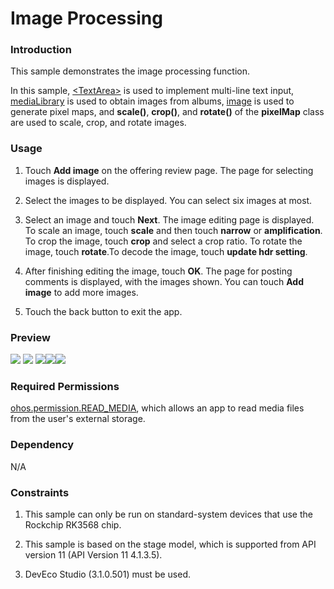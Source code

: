 # Image Processing

### Introduction

This sample demonstrates the image processing function.

In this sample, [\<TextArea>](https://gitee.com/openharmony/docs/blob/master/en/application-dev/reference/arkui-ts/ts-basic-components-textarea.md) is used to implement multi-line text input, [mediaLibrary](https://gitee.com/openharmony/docs/blob/master/en/application-dev/reference/apis/js-apis-mediaquery.md) is used to obtain images from albums, [image](https://gitee.com/openharmony/docs/blob/master/en/application-dev/reference/apis/js-apis-image.md) is used to generate pixel maps, and **scale()**, **crop()**, and **rotate()** of the **pixelMap** class are used to scale, crop, and rotate images.

### Usage

1. Touch **Add image** on the offering review page. The page for selecting images is displayed.

2. Select the images to be displayed. You can select six images at most.

3. Select an image and touch **Next**. The image editing page is displayed. To scale an image, touch **scale** and then touch **narrow** or **amplification**. To crop the image, touch **crop** and select a crop ratio. To rotate the image, touch **rotate**.To decode the image, touch **update hdr setting**.

4. After finishing editing the image, touch **OK**. The page for posting comments is displayed, with the images shown. You can touch **Add image** to add more images.

5. Touch the back button to exit the app.

### Preview

![](screenshots/devices/scale.jpeg) ![](screenshots/devices/crop.jpeg) ![](screenshots/devices/rotato.jpeg)![](screenshots/devices/colorSpace.jpeg)![](screenshots/devices/rotato.jpeg)

### Required Permissions

[ohos.permission.READ_MEDIA](https://gitee.com/openharmony/docs/blob/master/en/application-dev/security/permission-list.md), which allows an app to read media files from the user's external storage.

### Dependency

N/A

### Constraints

1. This sample can only be run on standard-system devices that use the Rockchip RK3568 chip.

2. This sample is based on the stage model, which is supported from API version 11 (API Version 11 4.1.3.5). 

3. DevEco Studio (3.1.0.501) must be used.
